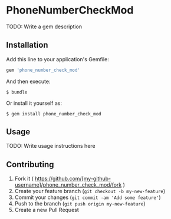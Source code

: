 # PhoneNumberCheckMod

TODO: Write a gem description

## Installation

Add this line to your application's Gemfile:

```ruby
gem 'phone_number_check_mod'
```

And then execute:

    $ bundle

Or install it yourself as:

    $ gem install phone_number_check_mod

## Usage

TODO: Write usage instructions here

## Contributing

1. Fork it ( https://github.com/[my-github-username]/phone_number_check_mod/fork )
2. Create your feature branch (`git checkout -b my-new-feature`)
3. Commit your changes (`git commit -am 'Add some feature'`)
4. Push to the branch (`git push origin my-new-feature`)
5. Create a new Pull Request
